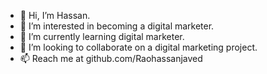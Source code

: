 - 👋 Hi, I’m Hassan.
- 👀 I’m interested in becoming a digital marketer.
- 🌱 I’m currently learning digital marketer.
- 💞️ I’m looking to collaborate on a digital marketing project.
- 📫 Reach me at github.com/Raohassanjaved

<!---
Raohassanjaved/Raohassanjaved is a ✨ special ✨ repository because its `README.md` (this file) appears on your GitHub profile.
You can click the Preview link to take a look at your changes.
--->
  
